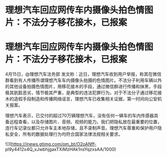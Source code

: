 # 理想汽车回应网传车内摄像头拍色情图片：不法分子移花接木，已报案

# 理想汽车回应网传车内摄像头拍色情图片：不法分子移花接木，已报案

4月15日，@理想汽车法务部
发文称：近日，理想汽车收到用户举报，称其在微信群看到有人传播所谓理想汽车车内摄像头拍摄的色情图片。不法分子利用车辆以外的其他设备拍摄色情图片，用移花接木的手段，通过微信群进行传播和抹黑，手段极其肮脏恶劣，情节极其严重，是典型的违法犯罪行为。对于不法分子通过移花接木的造假手段制造和传播网络谣言，理想汽车已收集相关证据，第一时间向公安机关报案。

理想汽车表示，已交付的超过70万辆理想汽车，没有任何一辆车的车内传感器具备远程查看，以及存储图片、音频、视频的能力。我们把隐私放在最重要的位置，连行车记录仪都只允许车主本地存储，且不录制声音。理想汽车尊重和保护用户隐私安全，所有的数据处理行为均符合国家法律法规相关要求。

![](https://inews.gtimg.com/om_bt/O2oANff-
pl9y4412x4Q_xJwbhjgaxTXiMzHAk1nsYqzxsAA/1000)


